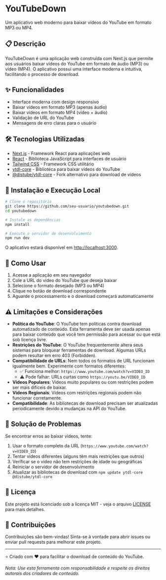 # YouTubeDown

Um aplicativo web moderno para baixar vídeos do YouTube em formato MP3 ou MP4.

## 📋 Descrição

YouTubeDown é uma aplicação web construída com Next.js que permite aos usuários baixar vídeos do YouTube em formato de áudio (MP3) ou vídeo (MP4). O aplicativo possui uma interface moderna e intuitiva, facilitando o processo de download.

## ✨ Funcionalidades

- Interface moderna com design responsivo
- Baixar vídeos em formato MP3 (apenas áudio)
- Baixar vídeos em formato MP4 (vídeo + áudio)
- Validação de URL do YouTube
- Mensagens de erro claras para o usuário

## 🛠️ Tecnologias Utilizadas

- [Next.js](https://nextjs.org/) - Framework React para aplicações web
- [React](https://reactjs.org/) - Biblioteca JavaScript para interfaces de usuário
- [Tailwind CSS](https://tailwindcss.com/) - Framework CSS utilitário
- [ytdl-core](https://github.com/fent/node-ytdl-core) - Biblioteca para baixar vídeos do YouTube
- [@distube/ytdl-core](https://github.com/distubejs/ytdl-core) - Fork alternativo para download de vídeos

## 🚀 Instalação e Execução Local

```bash
# Clone o repositório
git clone https://github.com/seu-usuario/youtubedown.git
cd youtubedown

# Instale as dependências
npm install

# Execute o servidor de desenvolvimento
npm run dev
```

O aplicativo estará disponível em [http://localhost:3000](http://localhost:3000).

## 📝 Como Usar

1. Acesse a aplicação em seu navegador
2. Cole a URL do vídeo do YouTube que deseja baixar
3. Selecione o formato desejado (MP3 ou MP4)
4. Clique no botão de download correspondente
5. Aguarde o processamento e o download começará automaticamente

## ⚠️ Limitações e Considerações

- **Política do YouTube**: O YouTube tem políticas contra download automatizado de conteúdo. Esta ferramenta deve ser usada apenas para baixar conteúdo que você tem permissão para acessar ou que está sob licença livre.
- **Restrições do YouTube**: O YouTube frequentemente altera seus sistemas para bloquear ferramentas de download. Algumas URLs podem resultar em erro 403 (Forbidden).
- **Compatibilidade de URLs**: Nem todos os formatos de URL funcionam igualmente bem. Experimente com formatos diferentes:
  - ✅ Funciona melhor: `https://www.youtube.com/watch?v=VIDEO_ID`
  - ⚠️ Pode falhar: URLs curtas como `https://youtu.be/VIDEO_ID`
- **Vídeos Populares**: Vídeos muito populares ou com restrições podem ser mais difíceis de baixar.
- **Vídeos Regionais**: Vídeos com restrições regionais podem não funcionar corretamente.
- **Compatibilidade**: As bibliotecas de download precisam ser atualizadas periodicamente devido a mudanças na API do YouTube.

## 🔄 Solução de Problemas

Se encontrar erros ao baixar vídeos, tente:

1. Usar o formato completo da URL (`https://www.youtube.com/watch?v=VIDEO_ID`)
2. Tentar vídeos diferentes (alguns têm mais restrições que outros)
3. Verificar se o vídeo não tem restrições de idade ou geográficas
4. Reiniciar o servidor de desenvolvimento
5. Atualizar as bibliotecas de download com `npm update ytdl-core @distube/ytdl-core`

## 📄 Licença

Este projeto está licenciado sob a licença MIT - veja o arquivo [LICENSE](LICENSE) para mais detalhes.

## 🤝 Contribuições

Contribuições são bem-vindas! Sinta-se à vontade para abrir issues ou enviar pull requests para melhorar este projeto.

---

⭐ Criado com ❤️ para facilitar o download de conteúdo do YouTube.

_Nota: Use esta ferramenta com responsabilidade e respeite os direitos autorais dos criadores de conteúdo._
